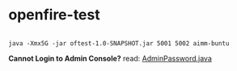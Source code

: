 # openfire-test

<code>
java -Xmx5G -jar oftest-1.0-SNAPSHOT.jar 5001 5002 aimm-buntu
</code>

<b>Cannot Login to Admin Console?</b>
read: <a href="src/test/java/com/test/AdminPassword.java">AdminPassword.java</a>